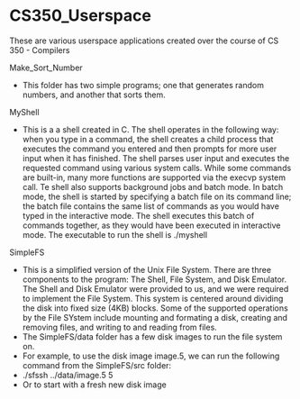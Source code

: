 # CS350_Userspace

These are various userspace applications created over the course of CS 350 - Compilers

Make_Sort_Number
- This folder has two simple programs; one that generates random numbers, and another that sorts them.

MyShell
- This is a a shell created in C. The shell operates in the following way: when you type in a command, the shell creates a child process that executes the command you entered and then prompts for more user input when it has finished. The shell parses user input and executes the requested command using various system calls. While some commands are built-in, many more functions are supported via the execvp system call. Te shell also supports background jobs and batch mode. In batch mode, the shell is started by specifying a batch file on its command line; the batch file contains the same list of commands as you would have typed in the interactive mode. The shell executes this batch of commands together, as they would have been executed in interactive mode. The executable to run the shell is ./myshell

SimpleFS
- This is a simplified version of the Unix File System. There are three components to the program: The Shell, File System, and Disk Emulator. The Shell and Disk Emulator were provided to us, and we were required to implement the File System. This system is centered around dividing the disk into fixed size (4KB) blocks. Some of the supported operations by the File SYstem include mounting and formating a disk, creating and removing files, and writing to and reading from files.
- The SimpleFS/data folder has a few disk images to run the file system on.
- For example, to use the disk image image.5, we can run the following command from the SimpleFS/src folder:
- ./sfssh ../data/image.5 5
- Or to start with a fresh new disk image

